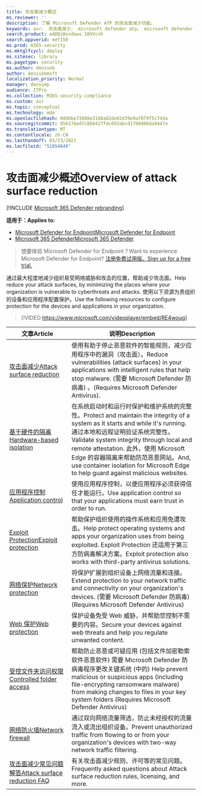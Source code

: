 ```yaml
---
title: 攻击面减少概述
ms.reviewer: ''
description: 了解 Microsoft Defender ATP 的攻击面减少功能。
keywords: asr， 攻击面减少， microsoft defender atp， microsoft defender for endpoint， microsoft defender， 防病毒， av， windows defender
search.product: eADQiWindows 10XVcnh
search.appverid: met150
ms.prod: m365-security
ms.mktglfcycl: deploy
ms.sitesec: library
ms.pagetype: security
ms.author: deniseb
author: denisebmsft
localization_priority: Normal
manager: dansimp
audience: ITPro
ms.collection: M365-security-compliance
ms.custom: asr
ms.topic: conceptual
ms.technology: mde
ms.openlocfilehash: 0ddbbe73008e3168a82de02d39e9a7079f5c74da
ms.sourcegitcommit: 956176ed7c8b8427fdc655abcd1709d86da9447e
ms.translationtype: MT
ms.contentlocale: zh-CN
ms.lasthandoff: 03/23/2021
ms.locfileid: "51054640"
---
```

# <a name="overview-of-attack-surface-reduction"></a><span data-ttu-id="717c0-104">攻击面减少概述</span><span class="sxs-lookup"><span data-stu-id="717c0-104">Overview of attack surface reduction</span></span>

[!INCLUDE [Microsoft 365 Defender rebranding](../../includes/microsoft-defender.md)]

<span data-ttu-id="717c0-105">**适用于：**</span><span class="sxs-lookup"><span data-stu-id="717c0-105">**Applies to:**</span></span>
- [<span data-ttu-id="717c0-106">Microsoft Defender for Endpoint</span><span class="sxs-lookup"><span data-stu-id="717c0-106">Microsoft Defender for Endpoint</span></span>](https://go.microsoft.com/fwlink/p/?linkid=2146631)
- [<span data-ttu-id="717c0-107">Microsoft 365 Defender</span><span class="sxs-lookup"><span data-stu-id="717c0-107">Microsoft 365 Defender</span></span>](https://go.microsoft.com/fwlink/?linkid=2118804)

> <span data-ttu-id="717c0-108">想要体验 Microsoft Defender for Endpoint？</span><span class="sxs-lookup"><span data-stu-id="717c0-108">Want to experience Microsoft Defender for Endpoint?</span></span> [<span data-ttu-id="717c0-109">注册免费试用版。</span><span class="sxs-lookup"><span data-stu-id="717c0-109">Sign up for a free trial.</span></span>](https://www.microsoft.com/microsoft-365/windows/microsoft-defender-atp?ocid=docs-wdatp-exposedapis-abovefoldlink)


<span data-ttu-id="717c0-110">通过最大程度地减少组织易受网络威胁和攻击的位置，帮助减少攻击面。</span><span class="sxs-lookup"><span data-stu-id="717c0-110">Help reduce your attack surfaces, by minimizing the places where your organization is vulnerable to cyberthreats and attacks.</span></span> <span data-ttu-id="717c0-111">使用以下资源为贵组织的设备和应用程序配置保护。</span><span class="sxs-lookup"><span data-stu-id="717c0-111">Use the following resources to configure protection for the devices and applications in your organization.</span></span>


> [!VIDEO https://www.microsoft.com/videoplayer/embed/RE4woug]


<span data-ttu-id="717c0-112">文章</span><span class="sxs-lookup"><span data-stu-id="717c0-112">Article</span></span> | <span data-ttu-id="717c0-113">说明</span><span class="sxs-lookup"><span data-stu-id="717c0-113">Description</span></span>
-|-
[<span data-ttu-id="717c0-114">攻击面减少</span><span class="sxs-lookup"><span data-stu-id="717c0-114">Attack surface reduction</span></span>](./attack-surface-reduction.md) | <span data-ttu-id="717c0-115">使用有助于停止恶意软件的智能规则，减少应用程序中的漏洞（攻击面）。</span><span class="sxs-lookup"><span data-stu-id="717c0-115">Reduce vulnerabilities (attack surfaces) in your applications with intelligent rules that help stop malware.</span></span> <span data-ttu-id="717c0-116"> (需要 Microsoft Defender 防病毒) 。</span><span class="sxs-lookup"><span data-stu-id="717c0-116">(Requires Microsoft Defender Antivirus).</span></span>
[<span data-ttu-id="717c0-117">基于硬件的隔离</span><span class="sxs-lookup"><span data-stu-id="717c0-117">Hardware-based isolation</span></span>](https://docs.microsoft.com/windows/security/threat-protection/microsoft-defender-application-guard/md-app-guard-overview.md) | <span data-ttu-id="717c0-118">在系统启动时和运行时保护和维护系统的完整性。</span><span class="sxs-lookup"><span data-stu-id="717c0-118">Protect and maintain the integrity of a system as it starts and while it's running.</span></span> <span data-ttu-id="717c0-119">通过本地和远程证明验证系统完整性。</span><span class="sxs-lookup"><span data-stu-id="717c0-119">Validate system integrity through local and remote attestation.</span></span> <span data-ttu-id="717c0-120">此外，使用 Microsoft Edge 的容器隔离来帮助防范恶意网站。</span><span class="sxs-lookup"><span data-stu-id="717c0-120">And, use container isolation for Microsoft Edge to help guard against malicious websites.</span></span>
[<span data-ttu-id="717c0-121">应用程序控制</span><span class="sxs-lookup"><span data-stu-id="717c0-121">Application control</span></span>](https://docs.microsoft.com/windows/security/threat-protection/windows-defender-application-control/windows-defender-application-control.md) | <span data-ttu-id="717c0-122">使用应用程序控制，以便应用程序必须获得信任才能运行。</span><span class="sxs-lookup"><span data-stu-id="717c0-122">Use application control so that your applications must earn trust in order to run.</span></span>
[<span data-ttu-id="717c0-123">Exploit Protection</span><span class="sxs-lookup"><span data-stu-id="717c0-123">Exploit protection</span></span>](./exploit-protection.md) | <span data-ttu-id="717c0-124">帮助保护组织使用的操作系统和应用免遭攻击。</span><span class="sxs-lookup"><span data-stu-id="717c0-124">Help protect operating systems and apps your organization uses from being exploited.</span></span> <span data-ttu-id="717c0-125">Exploit Protection 还适用于第三方防病毒解决方案。</span><span class="sxs-lookup"><span data-stu-id="717c0-125">Exploit protection also works with third-party antivirus solutions.</span></span>
[<span data-ttu-id="717c0-126">网络保护</span><span class="sxs-lookup"><span data-stu-id="717c0-126">Network protection</span></span>](./network-protection.md) | <span data-ttu-id="717c0-127">将保护扩展到组织设备上网络流量和连接。</span><span class="sxs-lookup"><span data-stu-id="717c0-127">Extend protection to your network traffic and connectivity on your organization's devices.</span></span> <span data-ttu-id="717c0-128"> (需要 Microsoft Defender 防病毒) </span><span class="sxs-lookup"><span data-stu-id="717c0-128">(Requires Microsoft Defender Antivirus)</span></span>
[<span data-ttu-id="717c0-129">Web 保护</span><span class="sxs-lookup"><span data-stu-id="717c0-129">Web protection</span></span>](./web-protection-overview.md) | <span data-ttu-id="717c0-130">保护设备免受 Web 威胁，并帮助您控制不需要的内容。</span><span class="sxs-lookup"><span data-stu-id="717c0-130">Secure your devices against web threats and help you regulate unwanted content.</span></span>
[<span data-ttu-id="717c0-131">受控文件夹访问权限</span><span class="sxs-lookup"><span data-stu-id="717c0-131">Controlled folder access</span></span>](./controlled-folders.md) | <span data-ttu-id="717c0-132">帮助防止恶意或可疑应用 (包括文件加密勒索软件恶意软件) 需要 Microsoft Defender 防病毒程序更改关键系统 (中的) </span><span class="sxs-lookup"><span data-stu-id="717c0-132">Help prevent malicious or suspicious apps (including file-encrypting ransomware malware) from making changes to files in your key system folders (Requires Microsoft Defender Antivirus)</span></span>
[<span data-ttu-id="717c0-133">网络防火墙</span><span class="sxs-lookup"><span data-stu-id="717c0-133">Network firewall</span></span>](https://docs.microsoft.com/windows/security/threat-protection/windows-firewall/windows-firewall-with-advanced-security.md) | <span data-ttu-id="717c0-134">通过双向网络流量筛选，防止未经授权的流量流入或流出组织设备。</span><span class="sxs-lookup"><span data-stu-id="717c0-134">Prevent unauthorized traffic from flowing to or from your organization's devices with two-way network traffic filtering.</span></span>
[<span data-ttu-id="717c0-135">攻击面减少常见问题解答</span><span class="sxs-lookup"><span data-stu-id="717c0-135">Attack surface reduction FAQ</span></span>](./attack-surface-reduction-faq.md) | <span data-ttu-id="717c0-136">有关攻击面减少规则、许可等的常见问题。</span><span class="sxs-lookup"><span data-stu-id="717c0-136">Frequently asked questions about Attack surface reduction rules, licensing, and more.</span></span>
